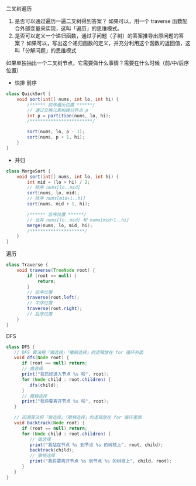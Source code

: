 二叉树遍历
1. 是否可以通过遍历一遍二叉树得到答案？
   如果可以，用一个 traverse 函数配合外部变量来实现，这叫「遍历」的思维模式。
2. 是否可以定义一个递归函数，通过子问题（子树）的答案推导出原问题的答案？
   如果可以，写出这个递归函数的定义，并充分利用这个函数的返回值，这叫「分解问题」的思维模式

如果单独抽出一个二叉树节点，它需要做什么事情？需要在什么时候（前/中/后序位置）

* 快排 前序
```java
class QuickSort {
    void sort(int[] nums, int lo, int hi) {
        /****** 前序遍历位置 ******/
        // 通过交换元素构建分界点 p
        int p = partition(nums, lo, hi);
        /************************/

        sort(nums, lo, p - 1);
        sort(nums, p + 1, hi);
    }
}
```

* 并归
```java
class MergeSort {
    void sort(int[] nums, int lo, int hi) {
        int mid = (lo + hi) / 2;
        // 排序 nums[lo..mid]
        sort(nums, lo, mid);
        // 排序 nums[mid+1..hi]
        sort(nums, mid + 1, hi);

        /****** 后序位置 ******/
        // 合并 nums[lo..mid] 和 nums[mid+1..hi]
        merge(nums, lo, mid, hi);
        /*********************/
    }
}
```

遍历
```java
class Traverse {
    void traverse(TreeNode root) {
        if (root == null) {
            return;
        }
        // 前序位置
        traverse(root.left);
        // 中序位置
        traverse(root.right);
        // 后序位置
    }
}
```

DFS
```java
class DFS {
   // DFS 算法把「做选择」「撤销选择」的逻辑放在 for 循环外面
   void dfs(Node root) {
      if (root == null) return;
      // 做选择
      print("我已经进入节点 %s 啦", root);
      for (Node child : root.children) {
         dfs(child);
      }
      // 撤销选择
      print("我将要离开节点 %s 啦", root);
   }

   // 回溯算法把「做选择」「撤销选择」的逻辑放在 for 循环里面
   void backtrack(Node root) {
      if (root == null) return;
      for (Node child : root.children) {
         // 做选择
         print("我站在节点 %s 到节点 %s 的树枝上", root, child);
         backtrack(child);
         // 撤销选择
         print("我将要离开节点 %s 到节点 %s 的树枝上", child, root);
      }
   }
}
```